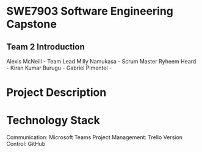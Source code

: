 # SWE7903 Software Engineering Capstone

## Team 2 Introduction 
Alexis McNeill - Team Lead
Milly Namukasa - Scrum Master
Ryheem Heard - 
Kiran Kumar Burugu -
Gabriel Pimentel - 

# Project Description 

# Technology Stack 
Communication: Microsoft Teams
Project Management: Trello
Version Control: GitHub
